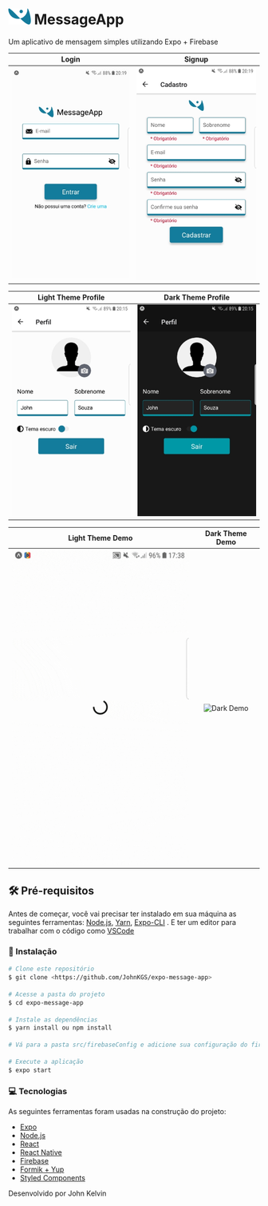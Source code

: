 # ![Logo](src/assets/logo.png) MessageApp
Um aplicativo de mensagem simples utilizando Expo + Firebase

Login                      |  Signup
:-------------------------:|:-------------------------:
![Login](src/assets/demo/login.jpg)  |  ![Signup](src/assets/demo/signup.jpg)

Light Theme Profile        |  Dark Theme Profile
:-------------------------:|:-------------------------:
![Light Profile](src/assets/demo/lightProfile.jpg) |  ![Dark Profile](src/assets/demo/darkProfile.jpg)

Light Theme Demo           |  Dark Theme Demo
:-------------------------:|:-------------------------:
![Light Demo](src/assets/demo/lightDemo.gif) |  ![Dark Demo](src/assets/demo/darkDemo.gif)

## 🛠 Pré-requisitos

Antes de começar, você vai precisar ter instalado em sua máquina as seguintes ferramentas:
[Node.js](https://nodejs.org/en/), [Yarn](https://yarnpkg.com/), [Expo-CLI](https://docs.expo.io/) . 
E ter um editor para trabalhar com o código como [VSCode](https://code.visualstudio.com/)

### 🚀 Instalação

```bash
# Clone este repositório
$ git clone <https://github.com/JohnKGS/expo-message-app>

# Acesse a pasta do projeto
$ cd expo-message-app

# Instale as dependências
$ yarn install ou npm install

# Vá para a pasta src/firebaseConfig e adicione sua configuração do firebase

# Execute a aplicação
$ expo start
```
### 💻 Tecnologias

As seguintes ferramentas foram usadas na construção do projeto:

- [Expo](https://expo.io/)
- [Node.js](https://nodejs.org/en/)
- [React](https://reactjs.org/)
- [React Native](https://reactnative.dev/)
- [Firebase](https://firebase.google.com/)
- [Formik + Yup](https://formik.org/)
- [Styled Components](https://styled-components.com/)

Desenvolvido por John Kelvin
